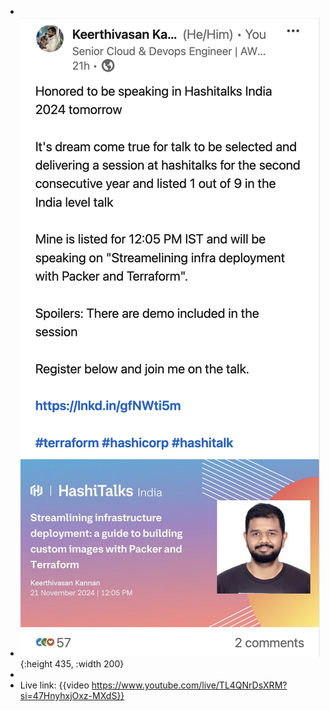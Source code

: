 -
- ![image.png](../assets/image_1732166772272_0.png){:height 435, :width 200}
-
- Live link: {{video https://www.youtube.com/live/TL4QNrDsXRM?si=47HnyhxjOxz-MXdS}}